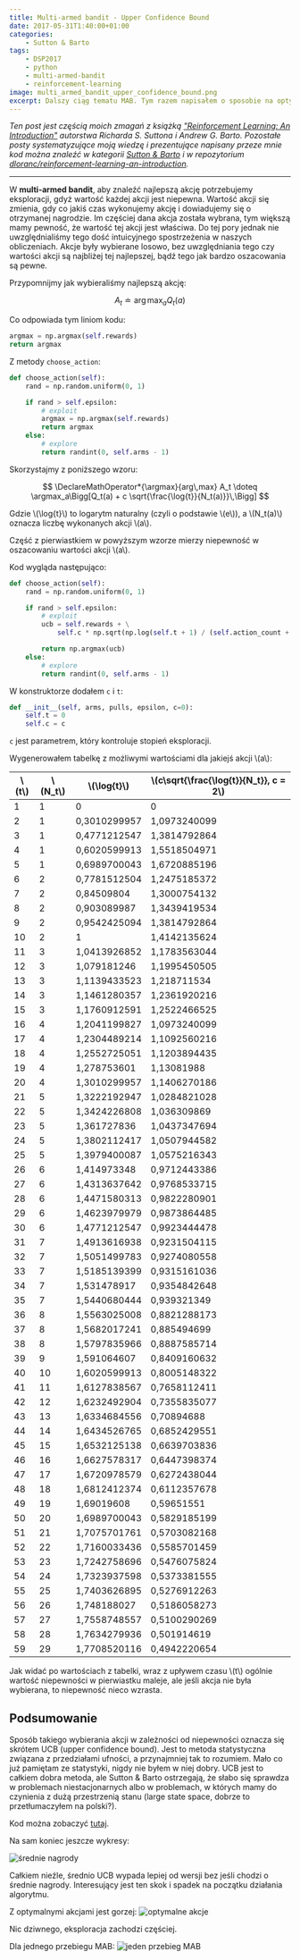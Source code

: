 ```yaml
---
title: Multi-armed bandit - Upper Confidence Bound
date: 2017-05-31T1:40:00+01:00
categories:
    - Sutton & Barto
tags:
    - DSP2017
    - python
    - multi-armed-bandit
    - reinforcement-learning
image: multi_armed_bandit_upper_confidence_bound.png
excerpt: Dalszy ciąg tematu MAB. Tym razem napisałem o sposobie na optymalizację eksploracji.
---
```

*Ten post jest częścią moich zmagań z książką ["Reinforcement Learning: An Introduction"](http://incompleteideas.net/sutton/book/the-book-2nd.html) autorstwa Richarda S. Suttona i Andrew G. Barto. Pozostałe posty systematyzujące moją wiedzę i prezentujące napisany przeze mnie kod można znaleźć w kategorii [Sutton & Barto](/blog/kategorie/Sutton%20%26%20Barto) i w repozytorium [dloranc/reinforcement-learning-an-introduction](https://github.com/dloranc/reinforcement-learning-an-introduction).*

---

W **multi-armed bandit**, aby znaleźć najlepszą akcję potrzebujemy eksploracji, gdyż wartość każdej akcji jest niepewna. Wartość akcji się zmienia, gdy co jakiś czas wykonujemy akcję i dowiadujemy się o otrzymanej nagrodzie. Im częściej dana akcja została wybrana, tym większą mamy pewność, że wartość tej akcji jest właściwa. Do tej pory jednak nie uwzględnialiśmy tego dość intuicyjnego spostrzeżenia w naszych obliczeniach. Akcje były wybierane losowo, bez uwzględniania tego czy wartości akcji są najbliżej tej najlepszej, bądź tego jak bardzo oszacowania są pewne.

Przypomnijmy jak wybieraliśmy najlepszą akcję:

$$ \DeclareMathOperator*{\argmax}{arg\,max}  A_t \doteq \argmax_aQ_t(a) $$

Co odpowiada tym liniom kodu:

```Python
argmax = np.argmax(self.rewards)
return argmax
```

Z metody `choose_action`:

```Python
def choose_action(self):
    rand = np.random.uniform(0, 1)

    if rand > self.epsilon:
        # exploit
        argmax = np.argmax(self.rewards)
        return argmax
    else:
        # explore
        return randint(0, self.arms - 1)
```

Skorzystajmy z poniższego wzoru:

$$ \DeclareMathOperator*{\argmax}{arg\,max}  A_t \doteq \argmax_a\Bigg[Q_t(a) + c \sqrt{\frac{\log{t}}{N_t(a)}}\,\Bigg] $$

Gdzie \\(\log{t}\\) to logarytm naturalny (czyli o podstawie \\(e\\)), a \\(N_t(a)\\) oznacza liczbę wykonanych akcji \\(a\\).

Część z pierwiastkiem w powyższym wzorze mierzy niepewność w oszacowaniu wartości akcji \\(a\\).

Kod wygląda następująco:

```Python
def choose_action(self):
    rand = np.random.uniform(0, 1)

    if rand > self.epsilon:
        # exploit
        ucb = self.rewards + \
            self.c * np.sqrt(np.log(self.t + 1) / (self.action_count + 1))

        return np.argmax(ucb)
    else:
        # explore
        return randint(0, self.arms - 1)
```

W konstruktorze dodałem `c` i `t`:

```Python
def __init__(self, arms, pulls, epsilon, c=0):
    self.t = 0
    self.c = c
```

`c` jest parametrem, który kontroluje stopień eksploracji.

Wygenerowałem tabelkę z możliwymi wartościami dla jakiejś akcji \\(a\\):

| \\(t\\)  | \\(N_t\\) | \\(\log{t}\\) | \\(c\sqrt{\frac{\log{t}}{N_t}}, c = 2\\) |
|----|-----|--------------|----------------|
| 1  | 1   | 0            | 0              |
| 2  | 1   | 0,3010299957 | 1,0973240099   |
| 3  | 1   | 0,4771212547 | 1,3814792864   |
| 4  | 1   | 0,6020599913 | 1,5518504971   |
| 5  | 1   | 0,6989700043 | 1,6720885196   |
| 6  | 2   | 0,7781512504 | 1,2475185372   |
| 7  | 2   | 0,84509804   | 1,3000754132   |
| 8  | 2   | 0,903089987  | 1,3439419534   |
| 9  | 2   | 0,9542425094 | 1,3814792864   |
| 10 | 2   | 1            | 1,4142135624   |
| 11 | 3   | 1,0413926852 | 1,1783563044   |
| 12 | 3   | 1,079181246  | 1,1995450505   |
| 13 | 3   | 1,1139433523 | 1,218711534    |
| 14 | 3   | 1,1461280357 | 1,2361920216   |
| 15 | 3   | 1,1760912591 | 1,2522466525   |
| 16 | 4   | 1,2041199827 | 1,0973240099   |
| 17 | 4   | 1,2304489214 | 1,1092560216   |
| 18 | 4   | 1,2552725051 | 1,1203894435   |
| 19 | 4   | 1,278753601  | 1,13081988     |
| 20 | 4   | 1,3010299957 | 1,1406270186   |
| 21 | 5   | 1,3222192947 | 1,0284821028   |
| 22 | 5   | 1,3424226808 | 1,036309869    |
| 23 | 5   | 1,361727836  | 1,0437347694   |
| 24 | 5   | 1,3802112417 | 1,0507944582   |
| 25 | 5   | 1,3979400087 | 1,0575216343   |
| 26 | 6   | 1,414973348  | 0,9712443386   |
| 27 | 6   | 1,4313637642 | 0,9768533715   |
| 28 | 6   | 1,4471580313 | 0,9822280901   |
| 29 | 6   | 1,4623979979 | 0,9873864485   |
| 30 | 6   | 1,4771212547 | 0,9923444478   |
| 31 | 7   | 1,4913616938 | 0,9231504115   |
| 32 | 7   | 1,5051499783 | 0,9274080558   |
| 33 | 7   | 1,5185139399 | 0,9315161036   |
| 34 | 7   | 1,531478917  | 0,9354842648   |
| 35 | 7   | 1,5440680444 | 0,939321349    |
| 36 | 8   | 1,5563025008 | 0,8821288173   |
| 37 | 8   | 1,5682017241 | 0,885494699    |
| 38 | 8   | 1,5797835966 | 0,8887585714   |
| 39 | 9   | 1,591064607  | 0,8409160632   |
| 40 | 10  | 1,6020599913 | 0,8005148322   |
| 41 | 11  | 1,6127838567 | 0,7658112411   |
| 42 | 12  | 1,6232492904 | 0,7355835077   |
| 43 | 13  | 1,6334684556 | 0,70894688     |
| 44 | 14  | 1,6434526765 | 0,6852429551   |
| 45 | 15  | 1,6532125138 | 0,6639703836   |
| 46 | 16  | 1,6627578317 | 0,6447398374   |
| 47 | 17  | 1,6720978579 | 0,6272438044   |
| 48 | 18  | 1,6812412374 | 0,6112357678   |
| 49 | 19  | 1,69019608   | 0,59651551     |
| 50 | 20  | 1,6989700043 | 0,5829185199   |
| 51 | 21  | 1,7075701761 | 0,5703082168   |
| 52 | 22  | 1,7160033436 | 0,5585701459   |
| 53 | 23  | 1,7242758696 | 0,5476075824   |
| 54 | 24  | 1,7323937598 | 0,5373381555   |
| 55 | 25  | 1,7403626895 | 0,5276912263   |
| 56 | 26  | 1,748188027  | 0,5186058273   |
| 57 | 27  | 1,7558748557 | 0,5100290269   |
| 58 | 28  | 1,7634279936 | 0,501914619    |
| 59 | 29  | 1,7708520116 | 0,4942220654   |

Jak widać po wartościach z tabelki, wraz z upływem czasu \\(t\\) ogólnie wartość niepewności w pierwiastku maleje, ale jeśli akcja nie była wybierana, to niepewność nieco wzrasta.

## Podsumowanie

Sposób takiego wybierania akcji w zależności od niepewności oznacza się skrótem UCB (upper confidence bound). Jest to metoda statystyczna związana z przedziałami ufności, a przynajmniej tak to rozumiem. Mało co już pamiętam ze statystyki, nigdy nie byłem w niej dobry. UCB jest to całkiem dobra metoda, ale Sutton & Barto ostrzegają, że słabo się sprawdza w problemach niestacjonarnych albo w problemach, w których mamy do czynienia z dużą przestrzenią stanu (large state space, dobrze to przetłumaczyłem na polski?).

Kod można zobaczyć [tutaj](https://github.com/dloranc/reinforcement-learning-an-introduction/blob/master/01_multi_arm_bandits/05_ucb.py).

Na sam koniec jeszcze wykresy:

![średnie nagrody](/images/posts/multi_armed_bandit_upper_confidence_bound/05_average_reward.png)

Całkiem nieźle, średnio UCB wypada lepiej od wersji bez jeśli chodzi o średnie nagrody. Interesujący jest ten skok i spadek na początku działania algorytmu.

Z optymalnymi akcjami jest gorzej:
![optymalne akcje](/images/posts/multi_armed_bandit_upper_confidence_bound/05_optimal_action.png)

Nic dziwnego, eksploracja zachodzi częściej.

Dla jednego przebiegu MAB:
![jeden przebieg MAB](/images/posts/multi_armed_bandit_upper_confidence_bound/05_rewards.png)